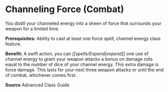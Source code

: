 ﻿---
cssclass: [feats]

---
# Channeling Force (Combat)

You distill your channeled energy into a sheen of force that surrounds your weapon for a limited time.

**Prerequisites:** Ability to cast at least one force spell, channel energy class feature.

**Benefit:** A swift action, you can _[[spells/Expend|expend]]_ one use of channel energy to grant your weapon attacks a bonus on damage rolls equal to the number of dice of your channel energy. This extra damage is force damage. This lasts for your next three weapon attacks or until the end of combat, whichever comes first.

**Source** Advanced Class Guide